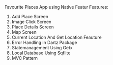 Favourite Places App using Native Featur
Features:
  1) Add Place Screen
  2) Image Click Screen
  3) Place Details Screen
  4) Map Screen
  5) Current Location And Get Location Feauture
  6) Error Handling in Dartz Package
  7) Statemanagement Using Getx
  8) Local Database Using Sqflite
  9) MVC Pattern
